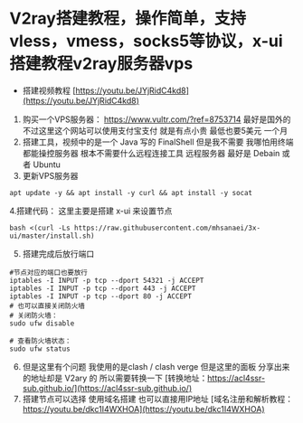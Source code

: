 # V2ray搭建教程，操作简单，支持vless，vmess，socks5等协议，x-ui搭建教程v2ray服务器vps
* 搭建视频教程 [https://youtu.be/JYjRidC4kd8](https://youtu.be/JYjRidC4kd8)
1. 购买一个VPS服务器： https://www.vultr.com/?ref=8753714 最好是国外的 不过这里这个网站可以使用支付宝支付 就是有点小贵 最低也要5美元 一个月
2. 搭建工具，视频中的是一个 Java 写的 FinalShell 但是我不需要 我哪怕用终端都能操控服务器 根本不需要什么远程连接工具 远程服务器 最好是 Debain 或者 Ubuntu 
3. 更新VPS服务器
~~~shell
apt update -y && apt install -y curl && apt install -y socat
~~~
4.搭建代码： 这里主要是搭建 x-ui 来设置节点
~~~shell
bash <(curl -Ls https://raw.githubusercontent.com/mhsanaei/3x-ui/master/install.sh)
~~~
5. 搭建完成后放行端口
~~~shell
#节点对应的端口也要放行 
iptables -I INPUT -p tcp --dport 54321 -j ACCEPT
iptables -I INPUT -p tcp --dport 443 -j ACCEPT
iptables -I INPUT -p tcp --dport 80 -j ACCEPT
# 也可以直接关闭防火墙
# 关闭防火墙：
sudo ufw disable

# 查看防火墙状态：
sudo ufw status
~~~
6. 但是这里有个问题 我使用的是clash / clash verge 但是这里的面板 分享出来的地址却是 V2ary 的 所以需要转换一下 [转换地址：https://acl4ssr-sub.github.io/](https://acl4ssr-sub.github.io/)
7. 搭建节点可以选择 使用域名搭建 也可以直接用IP地址 [域名注册和解析教程：https://youtu.be/dkc1I4WXHOA](https://youtu.be/dkc1I4WXHOA)